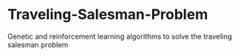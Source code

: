 # Traveling-Salesman-Problem
Genetic and reinforcement learning algorithms to solve the traveling salesman problem
